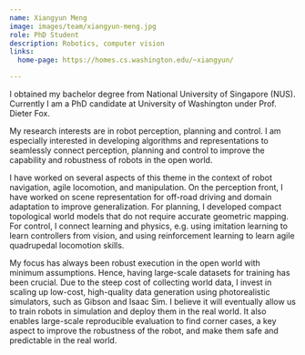 ```yaml
---
name: Xiangyun Meng
image: images/team/xiangyun-meng.jpg
role: PhD Student
description: Robotics, computer vision
links:
  home-page: https://homes.cs.washington.edu/~xiangyun/

---
```


I obtained my bachelor degree from National University of Singapore (NUS). Currently I am a PhD candidate at University of Washington under Prof. Dieter Fox.

My research interests are in robot perception, planning and control. I am especially interested in developing algorithms and representations to seamlessly connect perception, planning and control to improve the capability and robustness of robots in the open world.

I have worked on several aspects of this theme in the context of robot navigation, agile locomotion, and manipulation. On the perception front, I have worked on scene representation for off-road driving and domain adaptation to improve generalization. For planning, I developed compact topological world models that do not require accurate geometric mapping. For control, I connect learning and physics, e.g. using imitation learning to learn controllers from vision, and using reinforcement learning to learn agile quadrupedal locomotion skills.

My focus has always been robust execution in the open world with minimum assumptions. Hence, having large-scale datasets for training has been crucial. Due to the steep cost of collecting world data, I invest in scaling up low-cost, high-quality data generation using photorealistic simulators, such as Gibson and Isaac Sim. I believe it will eventually allow us to train robots in simulation and deploy them in the real world. It also enables large-scale reproducible evaluation to find corner cases, a key aspect to improve the robustness of the robot, and make them safe and predictable in the real world.



